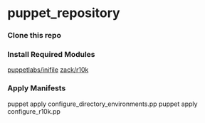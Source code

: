 # puppet_repository

### Clone this repo

### Install Required Modules
[puppetlabs/inifile](https://forge.puppetlabs.com/puppetlabs/inifile)
[zack/r10k](https://forge.puppetlabs.com/zack/r10k)

### Apply Manifests
puppet apply configure_directory_environments.pp
puppet apply configure_r10k.pp
